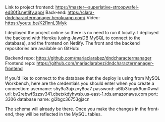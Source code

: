 Link to project frontend: https://master--superlative-stroopwafel-ed30f3.netlify.app/ 
Back-end: https://clara-dndcharactermanager.herokuapp.com/
Video: https://youtu.be/K2l1nnL3Myk

I deployed the project online so there is no need to run it locally. I deployed the backend with Heroku (using JawsDB MySQL to connect to the database), and the frontend on Netlify. The front and the backend repositories are available on GitHub:

Backend repo: https://github.com/mariaclarabez/dndcharactermanager
Frontend repo: https://github.com/mariaclarabez/dndcharactermanager-frontend

If you’d like to connect to the database that the deploy is using from MySQL Workbench, here are the credentials you should enter when you create a connection:
username: s5y9a3ujxzvy8oa7
password: u6tb3kmyk9um0wwl
url: bv2rebwf6zzsv341.cbetxkdyhwsb.us-east-1.rds.amazonaws.com port: 3306
database name: gi2bgc36753gjacn

The schema will already be there. Once you make the changes in the front-end, they will be reflected in the MySQL tables.
